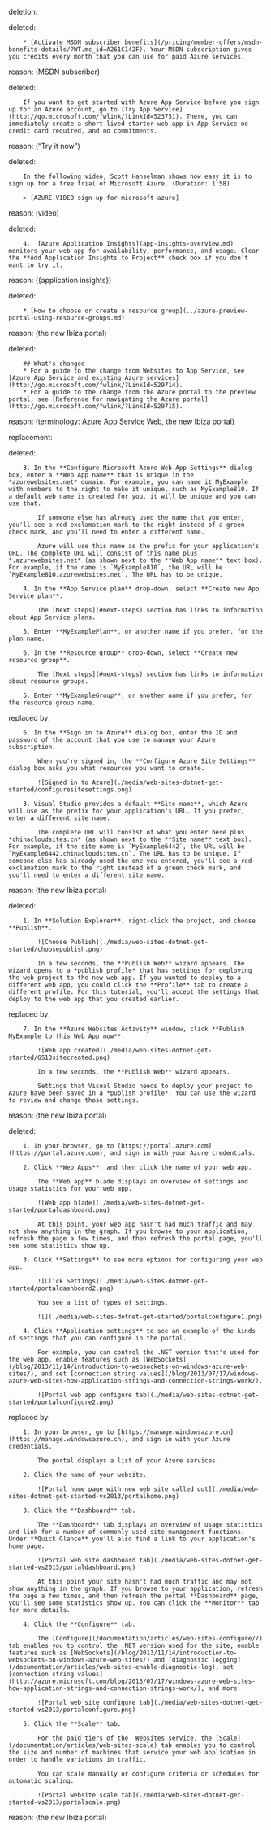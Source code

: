 deletion:

deleted:

		* [Activate MSDN subscriber benefits](/pricing/member-offers/msdn-benefits-details/?WT.mc_id=A261C142F). Your MSDN subscription gives you credits every month that you can use for paid Azure services.

reason: (MSDN subscriber)

deleted:

		If you want to get started with Azure App Service before you sign up for an Azure account, go to [Try App Service](http://go.microsoft.com/fwlink/?LinkId=523751). There, you can immediately create a short-lived starter web app in App Service—no credit card required, and no commitments.

reason: (“Try it now”)

deleted:

		In the following video, Scott Hanselman shows how easy it is to sign up for a free trial of Microsoft Azure. (Duration: 1:58)
		
		> [AZURE.VIDEO sign-up-for-microsoft-azure]

reason: (video)

deleted:

		4.  [Azure Application Insights](app-insights-overview.md) monitors your web app for availability, performance, and usage. Clear the **Add Application Insights to Project** check box if you don't want to try it.

reason: ({application insights})

deleted:

		* [How to choose or create a resource group](../azure-preview-portal-using-resource-groups.md)

reason: (the new Ibiza portal)

deleted:

		## What's changed
		* For a guide to the change from Websites to App Service, see [Azure App Service and existing Azure services](http://go.microsoft.com/fwlink/?LinkId=529714).
		* For a guide to the change from the Azure portal to the preview portal, see [Reference for navigating the Azure portal](http://go.microsoft.com/fwlink/?LinkId=529715).

reason: (terminology: Azure App Service Web, the new Ibiza portal)

replacement:

deleted:

		3. In the **Configure Microsoft Azure Web App Settings** dialog box, enter a **Web App name** that is unique in the *azurewebsites.net* domain. For example, you can name it MyExample with numbers to the right to make it unique, such as MyExample810. If a default web name is created for you, it will be unique and you can use that.
		
			If someone else has already used the name that you enter, you'll see a red exclamation mark to the right instead of a green check mark, and you'll need to enter a different name.
		
			Azure will use this name as the prefix for your application's URL. The complete URL will consist of this name plus *.azurewebsites.net* (as shown next to the **Web App name** text box). For example, if the name is `MyExample810`, the URL will be `MyExample810.azurewebsites.net`. The URL has to be unique.
		
		4. In the **App Service plan** drop-down, select **Create new App Service plan**.
		
			The [Next steps](#next-steps) section has links to information about App Service plans.
		
		5. Enter **MyExamplePlan**, or another name if you prefer, for the plan name.
		
		6. In the **Resource group** drop-down, select **Create new resource group**.
		
			The [Next steps](#next-steps) section has links to information about resource groups.

		5. Enter **MyExampleGroup**, or another name if you prefer, for the resource group name.

replaced by:

		6. In the **Sign in to Azure** dialog box, enter the ID and password of the account that you use to manage your Azure subscription.
			
			When you're signed in, the **Configure Azure Site Settings** dialog box asks you what resources you want to create.
		
			![Signed in to Azure](./media/web-sites-dotnet-get-started/configuresitesettings.png)
		
		3. Visual Studio provides a default **Site name**, which Azure will use as the prefix for your application's URL. If you prefer, enter a different site name.
		
			The complete URL will consist of what you enter here plus *chinacloudsites.cn* (as shown next to the **Site name** text box). For example, if the site name is `MyExample6442`, the URL will be `MyExample6442.chinacloudsites.cn`. The URL has to be unique. If someone else has already used the one you entered, you'll see a red exclamation mark to the right instead of a green check mark, and you'll need to enter a different site name.

reason: (the new Ibiza portal)

deleted:

		1. In **Solution Explorer**, right-click the project, and choose **Publish**.
		
			![Choose Publish](./media/web-sites-dotnet-get-started/choosepublish.png)
		
			In a few seconds, the **Publish Web** wizard appears. The wizard opens to a *publish profile* that has settings for deploying the web project to the new web app. If you wanted to deploy to a different web app, you could click the **Profile** tab to create a different profile. For this tutorial, you'll accept the settings that deploy to the web app that you created earlier.

replaced by:

		7. In the **Azure Websites Activity** window, click **Publish MyExample to this Web App now**.
		
			![Web app created](./media/web-sites-dotnet-get-started/GS13sitecreated.png)
		
			In a few seconds, the **Publish Web** wizard appears.
		
			Settings that Visual Studio needs to deploy your project to Azure have been saved in a *publish profile*. You can use the wizard to review and change those settings.

reason: (the new Ibiza portal)

deleted:

		1. In your browser, go to [https://portal.azure.com](https://portal.azure.com), and sign in with your Azure credentials.
		
		2. Click **Web Apps**, and then click the name of your web app.
		
			The **Web app** blade displays an overview of settings and usage statistics for your web app.
		
			![Web app blade](./media/web-sites-dotnet-get-started/portaldashboard.png)
		
			At this point, your web app hasn't had much traffic and may not show anything in the graph. If you browse to your application, refresh the page a few times, and then refresh the portal page, you'll see some statistics show up.
		
		3. Click **Settings** to see more options for configuring your web app.
		
			![Click Settings](./media/web-sites-dotnet-get-started/portaldashboard2.png)
		
			You see a list of types of settings.
		
			![](./media/web-sites-dotnet-get-started/portalconfigure1.png)

		4. Click **Application settings** to see an example of the kinds of settings that you can configure in the portal.
		
			For example, you can control the .NET version that's used for the web app, enable features such as [WebSockets](/blog/2013/11/14/introduction-to-websockets-on-windows-azure-web-sites/), and set [connection string values](/blog/2013/07/17/windows-azure-web-sites-how-application-strings-and-connection-strings-work/).
		
			![Portal web app configure tab](./media/web-sites-dotnet-get-started/portalconfigure2.png)

replaced by:

		1. In your browser, go to [https://manage.windowsazure.cn](https://manage.windowsazure.cn), and sign in with your Azure credentials.
			
			The portal displays a list of your Azure services.
		
		2. Click the name of your website.
		
			![Portal home page with new web site called out](./media/web-sites-dotnet-get-started-vs2013/portalhome.png)
		  
		3. Click the **Dashboard** tab.
		
			The **Dashboard** tab displays an overview of usage statistics and link for a number of commonly used site management functions. Under **Quick Glance** you'll also find a link to your application's home page.
		
			![Portal web site dashboard tab](./media/web-sites-dotnet-get-started-vs2013/portaldashboard.png)
		  
			At this point your site hasn't had much traffic and may not show anything in the graph. If you browse to your application, refresh the page a few times, and then refresh the portal **Dashboard** page, you'll see some statistics show up. You can click the **Monitor** tab for more details.
		
		4. Click the **Configure** tab.
		
			The [Configure](/documentation/articles/web-sites-configure//) tab enables you to control the .NET version used for the site, enable features such as [WebSockets](/blog/2013/11/14/introduction-to-websockets-on-windows-azure-web-sites/) and [diagnostic logging](/documentation/articles/web-sites-enable-diagnostic-log), set [connection string values](http://azure.microsoft.com/blog/2013/07/17/windows-azure-web-sites-how-application-strings-and-connection-strings-work/), and more. 
		
			![Portal web site configure tab](./media/web-sites-dotnet-get-started-vs2013/portalconfigure.png)
		  
		5. Click the **Scale** tab.
		
			For the paid tiers of the  Websites service, the [Scale](/documentation/articles/web-sites-scale) tab enables you to control the size and number of machines that service your web application in order to handle variations in traffic.
		
			You can scale manually or configure criteria or schedules for automatic scaling.
		
			![Portal website scale tab](./media/web-sites-dotnet-get-started-vs2013/portalscale.png)

reason: (the new Ibiza portal)

